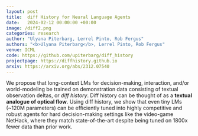 ```yaml
---
layout: post
title:  diff History for Neural Language Agents
date:   2024-02-12 00:00:00 +00:00
image: /diff2.png
categories: research
author: "Ulyana Piterbarg, Lerrel Pinto, Rob Fergus"
authors: "<b>Ulyana Piterbarg</b>, Lerrel Pinto, Rob Fergus"
venue: ICML
code: https://github.com/upiterbarg/diff_history
projectpage: https://diffhistory.github.io
arxiv: https://arxiv.org/abs/2312.07540
---
```

We propose that long-context LMs for decision-making, interaction, and/or world-modeling be trained on demonstration data consisting of textual observation deltas, or *diff history*. Diff history can be thought of as a **textual analogue of optical flow**. Using diff history, we show that even tiny LMs (~120M parameters) can be efficiently tuned into highly competitive and robust agents for hard decision-making settings like the video-game NetHack, where they match state-of-the-art despite being tuned on 1800x fewer data than prior work.
